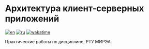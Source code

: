 # Архитектура клиент-серверных приложений

[![en](https://img.shields.io/badge/lang-en-blue.svg)](README.md)
[![ru](https://img.shields.io/badge/lang-ru-red.svg)](README.ru.md)
[![wakatime](https://wakatime.com/badge/user/1d230f86-133e-401a-ace9-7805218f18d8/project/d97f36f6-2dfc-47f4-b83c-79d3e5549a8f.svg)](https://wakatime.com/badge/user/1d230f86-133e-401a-ace9-7805218f18d8/project/d97f36f6-2dfc-47f4-b83c-79d3e5549a8f)

Практические работы по дисциплине, РТУ МИРЭА.